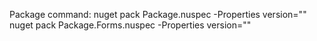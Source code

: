 Package command:
nuget pack Package.nuspec -Properties version="<version>"
nuget pack Package.Forms.nuspec -Properties version="<version>"